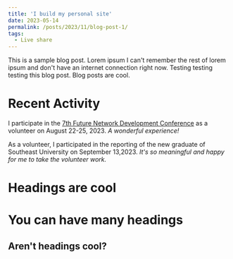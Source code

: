 ```yaml
---
title: 'I build my personal site'
date: 2023-05-14
permalink: /posts/2023/11/blog-post-1/
tags:
  - Live share
---
```


This is a sample blog post. Lorem ipsum I can't remember the rest of lorem ipsum and don't have an internet connection right now. Testing testing testing this blog post. Blog posts are cool.

Recent Activity
======
I participate in the [7th Future Network Development Conference](http://www.gfnds.com/index.php) as a volunteer on August 22-25, 2023. *A wonderful experience!*

As a volunteer, I participated in the reporting of the new graduate of Southeast University on September 13,2023. *It's so meaningful and happy for me to take the volunteer work.*


Headings are cool
======

You can have many headings
======

Aren't headings cool?
------
